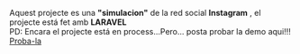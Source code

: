 <p>Aquest projecte es una <b>"simulacion"</b> de la red social <b/>Instagram</b> , el projecte está fet amb <b>LARAVEL</b><br> PD: Encara el projecte está en process...Pero... posta probar la demo aqui!!! <a href="gagandeep.alwaysdata.net">Proba-la</a>
<!---<h4>Un gran poder comporta una gran responsabilitat, perque no utilitzem aquest poder per construir una comunitat i unir el món?</h4>---!>
